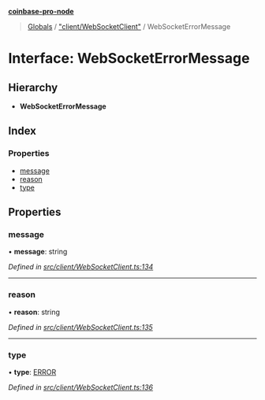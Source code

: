 **[coinbase-pro-node](../README.md)**

> [Globals](../globals.md) / ["client/WebSocketClient"](../modules/_client_websocketclient_.md) / WebSocketErrorMessage

# Interface: WebSocketErrorMessage

## Hierarchy

- **WebSocketErrorMessage**

## Index

### Properties

- [message](_client_websocketclient_.websocketerrormessage.md#message)
- [reason](_client_websocketclient_.websocketerrormessage.md#reason)
- [type](_client_websocketclient_.websocketerrormessage.md#type)

## Properties

### message

• **message**: string

_Defined in [src/client/WebSocketClient.ts:134](https://github.com/bennycode/coinbase-pro-node/blob/e431220/src/client/WebSocketClient.ts#L134)_

---

### reason

• **reason**: string

_Defined in [src/client/WebSocketClient.ts:135](https://github.com/bennycode/coinbase-pro-node/blob/e431220/src/client/WebSocketClient.ts#L135)_

---

### type

• **type**: [ERROR](../enums/_client_websocketclient_.websocketresponsetype.md#error)

_Defined in [src/client/WebSocketClient.ts:136](https://github.com/bennycode/coinbase-pro-node/blob/e431220/src/client/WebSocketClient.ts#L136)_
